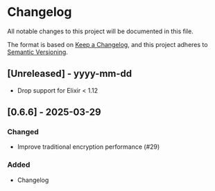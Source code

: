 # Changelog

All notable changes to this project will be documented in this file.

The format is based on [Keep a Changelog](https://keepachangelog.com/en/1.1.0/),
and this project adheres to [Semantic Versioning](https://semver.org/spec/v2.0.0.html).

<!--
Types of changes:
### Security
### Fixed
### Added
### Changed
### Deprecated
### Removed
-->


## [Unreleased] - yyyy-mm-dd
- Drop support for Elixir < 1.12

## [0.6.6] - 2025-03-29

### Changed
- Improve traditional encryption performance (#29)

### Added
- Changelog
